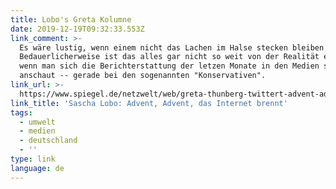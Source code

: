 ```yaml
---
title: Lobo's Greta Kolumne
date: 2019-12-19T09:32:33.553Z
link_comment: >-
  Es wäre lustig, wenn einem nicht das Lachen im Halse stecken bleiben würde.
  Bedauerlicherweise ist das alles gar nicht so weit von der Realität entfernt,
  wenn man sich die Berichterstattung der letzen Monate in den Medien so
  anschaut -- gerade bei den sogenannten "Konservativen".
link_url: >-
  https://www.spiegel.de/netzwelt/web/greta-thunberg-twittert-advent-advent-das-internet-brennt-a-1301876.html
link_title: 'Sascha Lobo: Advent, Advent, das Internet brennt'
tags:
  - umwelt
  - medien
  - deutschland
  - ''
type: link
language: de
---
```


